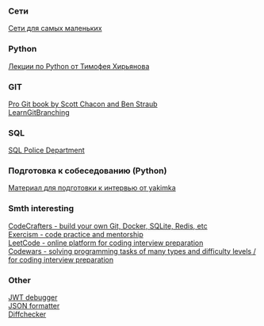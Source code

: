 ### Сети
[Сети для самых маленьких](https://linkmeup.ru/blog/1188/ "перейти по ссылке")

### Python
[Лекции по Python от Тимофея Хирьянова](https://www.youtube.com/watch?v=fgf57Sa5A-A&list=PLRDzFCPr95fLuusPXwvOPgXzBL3ZTzybY "перейти по ссылке")

### GIT
[Pro Git book by Scott Chacon and Ben Straub](https://git-scm.com/book/ru/v2 "перейти по ссылке") <br>
[LearnGitBranching](https://learngitbranching.js.org/?locale=ru_RU "перейти по ссылке")

### SQL
[SQL Police Department](https://sqlpd.com/ "перейти по ссылке")

### Подготовка к собеседованию (Python)
[Материал для подготовки к интервью от yakimka](https://github.com/yakimka/python_interview_questions "перейти по ссылке")

### Smth interesting
[CodeCrafters - build your own Git, Docker, SQLite, Redis, etc](https://codecrafters.io/ "перейти по ссылке") <br>
[Exercism - сode practice and mentorship](https://exercism.org/ "перейти по ссылке") <br>
[LeetCode - online platform for coding interview preparation](https://leetcode.com/ "перейти по ссылке") <br>
[Codewars - solving programming tasks of many types and difficulty levels / for coding interview preparation](https://www.codewars.com/ "перейти по ссылке")

### Other
[JWT debugger](https://jwt.io/ "перейти по ссылке") <br>
[JSON formatter](https://jsonformatter.org/ "перейти по ссылке") <br>
[Diffchecker](https://www.diffchecker.com/ "перейти по ссылке") <br>

